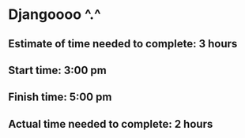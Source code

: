 # Djangoooo  ^.^

## Estimate of time needed to complete: 3 hours

## Start time: 3:00 pm 
## Finish time: 5:00 pm 

## Actual time needed to complete: 2 hours



